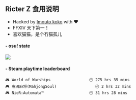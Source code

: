 ## Ricter Z 食用说明
- Hacked by [Imouto koko](https://osu.ppy.sh/users/7679162) with ❤️
- FFXIV 天下第一！
- 喜欢猫猫，是个冇猫孤儿

#### - osu! state
![](http://97.64.19.89:8080/api/v1/stat/4448675)

<!-- steam-box start -->
#### - Steam playtime leaderboard
```text
🎮 World of Warships                 🕘 275 hrs 35 mins
🎮 雀魂麻将(MahjongSoul)                 🕘 2 hrs 32 mins
🎮 NieR:Automata™                    🕘 31 hrs 28 mins
```
<!-- Powered by https://github.com/YouEclipse/steam-box . -->
<!-- steam-box end -->

